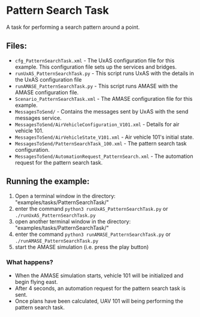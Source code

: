Pattern Search Task
=======================

A task for performing a search pattern around a point.

Files:
------

* `cfg_PatternSearchTask.xml` - The UxAS configuration file for this example. This configuration file sets up the services and bridges.
* `runUxAS_PatternSearchTask.py` - This script runs UxAS with the details in the UxAS configuration file
* `runAMASE_PatternSearchTask.py` - This script runs AMASE with the AMASE configuration file.
* `Scenario_PatternSearchTask.xml` - The AMASE configuration file for this example.
* `MessagesToSend/` - Contains the messages sent by UxAS with the send messages service.
* `MessagesToSend/AirVehicleConfiguration_V101.xml` - Details for air vehicle 101.
* `MessagesToSend/AirVehicleState_V101.xml` - Air vehicle 101's initial state.
* `MessagesToSend/PatternSearchTask_100.xml` - The pattern search task configuration.
* `MessagesToSend/AutomationRequest_PatternSearch.xml` - The automation request for the pattern search task.


Running the example:
--------------------
1. Open a terminal window in the directory: "examples/tasks/PatternSearchTask/"
2. enter the command `python3 runUxAS_PatternSearchTask.py` or `./runUxAS_PatternSearchTask.py`
3. open another terminal window in the directory: "examples/tasks/PatternSearchTask/"
4. enter the command `python3 runAMASE_PatternSearchTask.py` or `./runAMASE_PatternSearchTask.py`
5. start the AMASE simulation (i.e. press the play button)

### What happens?
* When the AMASE simulation starts, vehicle 101 will be initialized and begin flying east.
* After 4 seconds, an automation request for the pattern search task is sent.
* Once plans have been calculated, UAV 101 will being performing the pattern search task.
